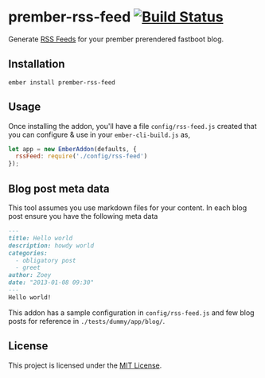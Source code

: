 prember-rss-feed [![Build Status](https://travis-ci.org/shipshapecode/prember-rss-feed.svg?branch=master)](https://travis-ci.org/shipshapecode/prember-rss-feed)
==============================================================================

Generate [RSS Feeds](https://validator.w3.org/feed/docs/rss2.html) for your prember prerendered
fastboot blog.

Installation
------------------------------------------------------------------------------

```
ember install prember-rss-feed
```

Usage
------------------------------------------------------------------------------

Once installing the addon, you'll have a file `config/rss-feed.js` created that you
can configure & use in your `ember-cli-build.js` as,

```javascript
let app = new EmberAddon(defaults, {
  rssFeed: require('./config/rss-feed')
});
```

Blog post meta data
------------------------------------------------------------------------------

This tool assumes you use markdown files for your content. In each blog post ensure you have the following meta data

```markdown
---
title: Hello world
description: howdy world
categories:
  - obligatory post
  - greet
author: Zoey
date: "2013-01-08 09:30"
---
Hello world!

```

This addon has a sample configuration in `config/rss-feed.js` and few blog posts for reference in `./tests/dummy/app/blog/`.

License
------------------------------------------------------------------------------

This project is licensed under the [MIT License](LICENSE.md).
